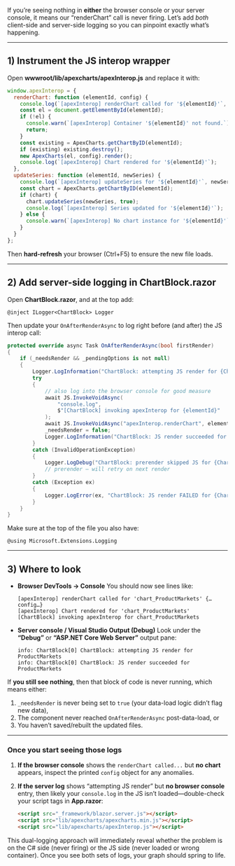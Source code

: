If you’re seeing nothing in **either** the browser console or your server console, it means our “renderChart” call is never firing. Let’s add *both* client-side and server-side logging so you can pinpoint exactly what’s happening.

---

## 1) Instrument the JS interop wrapper

Open **wwwroot/lib/apexcharts/apexInterop.js** and replace it with:

```js
window.apexInterop = {
  renderChart: function (elementId, config) {
    console.log(`[apexInterop] renderChart called for '${elementId}'`, config);
    const el = document.getElementById(elementId);
    if (!el) {
      console.warn(`[apexInterop] Container '${elementId}' not found.`);
      return;
    }
    const existing = ApexCharts.getChartByID(elementId);
    if (existing) existing.destroy();
    new ApexCharts(el, config).render();
    console.log(`[apexInterop] Chart rendered for '${elementId}'`);
  },
  updateSeries: function (elementId, newSeries) {
    console.log(`[apexInterop] updateSeries for '${elementId}'`, newSeries);
    const chart = ApexCharts.getChartByID(elementId);
    if (chart) {
      chart.updateSeries(newSeries, true);
      console.log(`[apexInterop] Series updated for '${elementId}'`);
    } else {
      console.warn(`[apexInterop] No chart instance for '${elementId}'`);
    }
  }
};
```

Then **hard-refresh** your browser (Ctrl+F5) to ensure the new file loads.

---

## 2) Add server-side logging in ChartBlock.razor

Open **ChartBlock.razor**, and at the top add:

```razor
@inject ILogger<ChartBlock> Logger
```

Then update your `OnAfterRenderAsync` to log right before (and after) the JS interop call:

```csharp
protected override async Task OnAfterRenderAsync(bool firstRender)
{
    if (_needsRender && _pendingOptions is not null)
    {
        Logger.LogInformation("ChartBlock: attempting JS render for {ChartId}", Definition.ChartId);
        try
        {
            // also log into the browser console for good measure
            await JS.InvokeVoidAsync(
                "console.log",
                $"[ChartBlock] invoking apexInterop for {elementId}"
            );
            await JS.InvokeVoidAsync("apexInterop.renderChart", elementId, _pendingOptions);
            _needsRender = false;
            Logger.LogInformation("ChartBlock: JS render succeeded for {ChartId}", Definition.ChartId);
        }
        catch (InvalidOperationException)
        {
            Logger.LogDebug("ChartBlock: prerender skipped JS for {ChartId}", Definition.ChartId);
            // prerender – will retry on next render
        }
        catch (Exception ex)
        {
            Logger.LogError(ex, "ChartBlock: JS render FAILED for {ChartId}", Definition.ChartId);
        }
    }
}
```

Make sure at the top of the file you also have:

```razor
@using Microsoft.Extensions.Logging
```

---

## 3) Where to look

* **Browser DevTools → Console**
  You should now see lines like:

  ```
  [apexInterop] renderChart called for 'chart_ProductMarkets' {…config…}
  [apexInterop] Chart rendered for 'chart_ProductMarkets'
  [ChartBlock] invoking apexInterop for chart_ProductMarkets
  ```

* **Server console / Visual Studio Output (Debug)**
  Look under the **“Debug”** or **“ASP.NET Core Web Server”** output pane:

  ```
  info: ChartBlock[0] ChartBlock: attempting JS render for ProductMarkets
  info: ChartBlock[0] ChartBlock: JS render succeeded for ProductMarkets
  ```

If **you still see nothing**, then that block of code is never running, which means either:

1. `_needsRender` is never being set to `true` (your data-load logic didn’t flag new data),
2. The component never reached `OnAfterRenderAsync` post-data-load, or
3. You haven’t saved/rebuilt the updated files.

---

### Once you start seeing those logs

1. **If the browser console** shows the `renderChart called...` but **no chart** appears, inspect the printed `config` object for any anomalies.
2. **If the server log** shows “attempting JS render” but **no browser console** entry, then likely your `console.log` in the JS isn’t loaded—double-check your script tags in **App.razor**:

   ```html
   <script src="_framework/blazor.server.js"></script>
   <script src="lib/apexcharts/apexcharts.min.js"></script>
   <script src="lib/apexcharts/apexInterop.js"></script>
   ```

This dual-logging approach will immediately reveal whether the problem is on the C# side (never firing) or the JS side (never loaded or wrong container). Once you see both sets of logs, your graph should spring to life.

